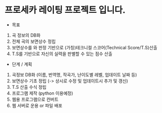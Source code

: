 # 프로세카 레이팅 프로젝트 입니다.

- 목표
1. 곡 정보의 DB화
2. 전체 곡의 보면상수 정립
3. 보면상수를 와 판정 기반으로 (가칭)테크니컬 스코어(Technical Score/T.S)산출
4. T.S를 기반으로 자신의 실력을 판별할 수 있는 점수 산출

- 단계 / 계획
1. 곡정보 DB화 (이름, 번역명, 작곡가, 난이도별 레벨, 업데이트 날짜 등)
2. 보면상수 기초 정립 (-> 상시로 수정 및 업데이트시 추가 및 갱신)
3. T.S 산출 수식 정립
4. 프로그램 제작 (python 이용예정)
5. 웹용 프로그램으로 컨버트
6. 웹 서버로 운용 or 파일 배포